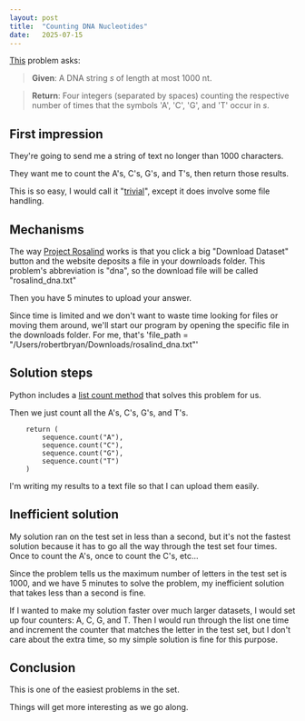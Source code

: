 ```yaml
---
layout: post
title:  "Counting DNA Nucleotides"
date:   2025-07-15
---
```


[This](https://rosalind.info/problems/dna/) problem asks:

> **Given**: A DNA string _s_ of length at most 1000 nt.

> **Return**: Four integers (separated by spaces) counting the respective number of times that the symbols 'A', 'C', 'G', and 'T' occur in _s_.

## First impression
They're going to send me a string of text no longer than 1000 characters.

They want me to count the A's, C's, G's, and T's, then return those results.

This is so easy, I would call it "[trivial](https://science.awjunaid.com/math/difference-between-trivial-vs-non-trivial-problem/)", except it does involve some file handling.
## Mechanisms
The way [Project Rosalind](https://rosalind.info/about/) works is that you click a big "Download Dataset" button and the website deposits a file in your downloads folder.
This problem's abbreviation is "dna", so the download file will be called "rosalind_dna.txt"

Then you have 5 minutes to upload your answer. 

Since time is limited and we don't want to waste time looking for files or moving them around, we'll start our program by opening the specific file in the downloads folder.
For me, that's 'file_path = "/Users/robertbryan/Downloads/rosalind_dna.txt"'

## Solution steps
Python includes a [list count method](https://www.w3schools.com/python/ref_list_count.asp) that solves this problem for us.

Then we just count all the A's, C's, G's, and T's.

```aiignore
    return (
        sequence.count("A"),
        sequence.count("C"),
        sequence.count("G"),
        sequence.count("T")
    )
```

I'm writing my results to a text file so that I can upload them easily.
## Inefficient solution
My solution ran on the test set in less than a second, but it's not the fastest solution because it has to go all the way through the test set four times.
Once to count the A's, once to count the C's, etc...

Since the problem tells us the maximum number of letters in the test set is 1000, and we have 5 minutes to solve the problem, my inefficient solution that takes less than a second is fine.

If I wanted to make my solution faster over much larger datasets, I would set up four counters: A, C, G, and T. Then I would run through the list one time and increment the counter that matches the letter in the test set, but I don't care about the extra time, so my simple solution is fine for this purpose.

## Conclusion
This is one of the easiest problems in the set.

Things will get more interesting as we go along.



